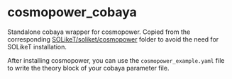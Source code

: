 # cosmopower_cobaya
Standalone cobaya wrapper for cosmopower. 
Copied from the corresponding [SOLikeT/soliket/cosmopower](https://github.com/simonsobs/SOLikeT/tree/master/soliket/cosmopower) folder to avoid the need for SOLikeT installation.

After installing cosmopower, you can use the ``cosmopower_example.yaml`` file to write the theory block of your cobaya parameter file.
